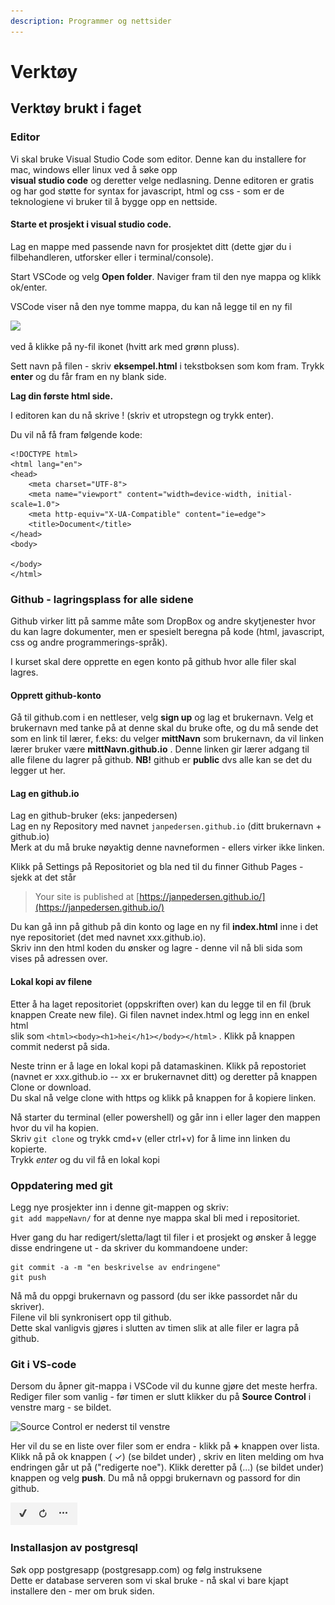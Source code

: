 ```yaml
---
description: Programmer og nettsider
---
```


# Verktøy

## Verktøy brukt i faget <a id="verkt&#xF8;y-brukt-i-faget"></a>

### Editor <a id="editor"></a>

Vi skal bruke Visual Studio Code som editor. Denne kan du installere for mac, windows eller linux ved å søke opp  
**visual studio code** og deretter velge nedlasning. Denne editoren er gratis og har god støtte for syntax for javascript, html og css - som er de teknologiene vi bruker til å bygge opp en nettside.

#### Starte et prosjekt i visual studio code.

Lag en mappe med passende navn for prosjektet ditt \(dette gjør du i filbehandleren, utforsker eller i terminal/console\).

Start VSCode og velg **Open folder**. Naviger fram til den nye mappa og klikk ok/enter.

VSCode viser nå den nye tomme mappa, du kan nå legge til en ny fil

![](https://audunhauge.gitbooks.io/it1-informasjonsteknologi1/content/assets/nyFil.png)

ved å klikke på ny-fil ikonet \(hvitt ark med grønn pluss\).

Sett navn på filen - skriv **eksempel.html** i tekstboksen som kom fram. Trykk **enter** og du får fram en ny blank side.

**Lag din første html side.**

I editoren kan du nå skrive ! \(skriv et utropstegn og trykk enter\).

Du vil nå få fram følgende kode:

```text
<!DOCTYPE html>
<html lang="en">
<head>
    <meta charset="UTF-8">
    <meta name="viewport" content="width=device-width, initial-scale=1.0">
    <meta http-equiv="X-UA-Compatible" content="ie=edge">
    <title>Document</title>
</head>
<body>

</body>
</html>
```

### Github - lagringsplass for alle sidene <a id="github---lagringsplass-for-alle-sidene"></a>

Github virker litt på samme måte som DropBox og andre skytjenester hvor du kan lagre dokumenter, men er spesielt beregna på kode \(html, javascript, css og andre programmerings-språk\).

I kurset skal dere opprette en egen konto på github hvor alle filer skal lagres.

#### **Opprett github-konto**

Gå til github.com i en nettleser, velg **sign up** og lag et brukernavn. Velg et brukernavn med tanke på at denne skal du bruke ofte, og du må sende det som en link til lærer, f.eks: du velger **mittNavn** som brukernavn, da vil linken lærer bruker være **mittNavn.github.io** . Denne linken gir lærer adgang til alle filene du lagrer på github. **NB!** github er **public** dvs alle kan se det du legger ut her.

#### **Lag en github.io**

Lag en github-bruker \(eks: janpedersen\)  
Lag en ny Repository med navnet `janpedersen.github.io` \(ditt brukernavn + github.io\)  
Merk at du må bruke nøyaktig denne navneformen - ellers virker ikke linken.

Klikk på Settings på Repositoriet og bla ned til du finner Github Pages - sjekk at det står

> Your site is published at [https://janpedersen.github.io/](https://janpedersen.github.io/)

Du kan gå inn på github på din konto og lage en ny fil **index.html** inne i det nye repositoriet \(det med navnet xxx.github.io\).  
Skriv inn den html koden du ønsker og lagre - denne vil nå bli sida som vises på adressen over.

#### Lokal kopi av filene

Etter å ha laget repositoriet \(oppskriften over\) kan du legge til en fil \(bruk knappen Create new file\). Gi filen navnet index.html og legg inn en enkel html  
slik som `<html><body><h1>hei</h1></body></html>` . Klikk på knappen commit nederst på sida.

Neste trinn er å lage en lokal kopi på datamaskinen. Klikk på repostoriet \(navnet er xxx.github.io -- xx er brukernavnet ditt\) og deretter på knappen Clone or download.  
Du skal nå velge clone with https og klikk på knappen for å kopiere linken.

Nå starter du terminal \(eller powershell\) og går inn i eller lager den mappen hvor du vil ha kopien.  
Skriv `git clone`  og trykk cmd+v \(eller ctrl+v\) for å lime inn linken du kopierte.  
Trykk _enter_ og du vil få en lokal kopi

### Oppdatering med git

Legg nye prosjekter inn i denne git-mappen og skriv:  
  `git add mappeNavn/` for at denne nye mappa skal bli med i repositoriet.

Hver gang du har redigert/sletta/lagt til filer i et prosjekt og ønsker å legge disse endringene ut - da skriver du kommandoene under:

```text
git commit -a -m "en beskrivelse av endringene"
git push
```

Nå må du oppgi brukernavn og passord \(du ser ikke passordet når du skriver\).  
Filene vil bli synkronisert opp til github.  
Dette skal vanligvis gjøres i slutten av timen slik at alle filer er lagra på github.

### Git i VS-code

Dersom du åpner git-mappa i VSCode vil du kunne gjøre det meste herfra.  
Rediger filer som vanlig - før timen er slutt klikker du på **Source Control** i venstre marg - se bildet.



![Source Control er nederst til venstre](https://audunhauge.gitbooks.io/it1-informasjonsteknologi1/content/assets/nyFil.png)

Her vil du se en liste over filer som er endra - klikk på **+** knappen over lista.  
Klikk nå på ok knappen \( ✓\)  \(se bildet under\) , skriv en liten melding om hva endringen går ut på \("redigerte noe"\). Klikk deretter på \(...\)  \(se bildet under\) knappen og velg **push**. Du må nå oppgi brukernavn og passord for din github.

![Knapper i vs-code for GIT](../../.gitbook/assets/image%20%283%29.png)

### Installasjon av postgresql

Søk opp postgresapp \(postgresapp.com\) og følg instruksene  
Dette er database serveren som vi skal bruke - nå skal vi bare kjapt installere den - mer om bruk siden.

  


  


